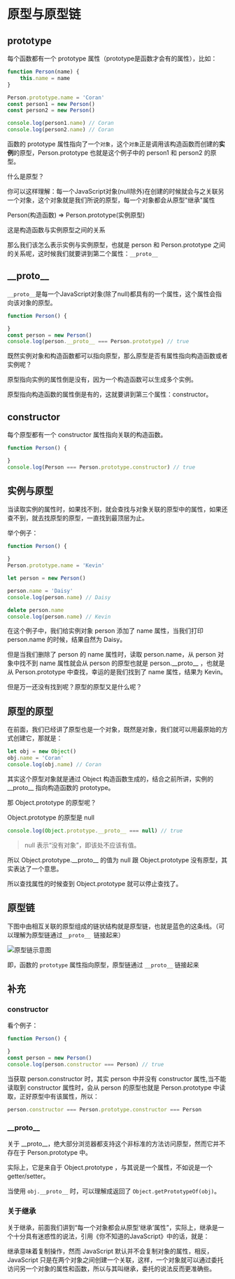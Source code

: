 # 原型与原型链

## prototype

每个函数都有一个 prototype 属性（prototype是函数才会有的属性），比如：

```js
function Person(name) {
	this.name = name
}

Person.prototype.name = 'Coran'
const person1 = new Person()
const person2 = new Person()

console.log(person1.name) // Coran
console.log(person2.name) // Coran
```



函数的 prototype 属性指向了一个`对象`，这个`对象`正是调用该构造函数而创建的**实例**的原型，Person.prototype 也就是这个例子中的 person1 和 person2 的原型。



什么是原型？

你可以这样理解：每一个JavaScript对象(null除外)在创建的时候就会与之关联另一个对象，这个对象就是我们所说的原型，每一个对象都会从原型"继承"属性



Person(构造函数) => Person.prototype(实例原型)

这是构造函数与实例原型之间的关系

那么我们该怎么表示实例与实例原型，也就是 person 和 Person.prototype 之间的关系呢，这时候我们就要讲到第二个属性：`__proto__`



## \_\_proto\_\_

`__proto__`是每一个JavaScript对象(除了null)都具有的一个属性，这个属性会指向该对象的原型。

```js
function Person() {

}
const person = new Person()
console.log(person.__proto__ === Person.prototype) // true
```



既然实例对象和构造函数都可以指向原型，那么原型是否有属性指向构造函数或者实例呢？

原型指向实例的属性倒是没有，因为一个构造函数可以生成多个实例。

原型指向构造函数的属性倒是有的，这就要讲到第三个属性：constructor。



## constructor

每个原型都有一个 constructor 属性指向关联的构造函数。

```js
function Person() {

}
console.log(Person === Person.prototype.constructor) // true
```



## 实例与原型

当读取实例的属性时，如果找不到，就会查找与对象关联的原型中的属性，如果还查不到，就去找原型的原型，一直找到最顶层为止。

举个例子：

```js
function Person() {
  
}
Person.prototype.name = 'Kevin'

let person = new Person()

person.name = 'Daisy'
console.log(person.name) // Daisy

delete person.name
console.log(person.name) // Kevin
```

在这个例子中，我们给实例对象 person 添加了 name 属性，当我们打印 person.name 的时候，结果自然为 Daisy。

但是当我们删除了 person 的 name 属性时，读取 person.name，从 person 对象中找不到 name 属性就会从 person 的原型也就是 person.\_\_proto\_\_ ，也就是从 Person.prototype 中查找，幸运的是我们找到了 name 属性，结果为 Kevin。

但是万一还没有找到呢？原型的原型又是什么呢？



## 原型的原型

在前面，我们已经讲了原型也是一个对象，既然是对象，我们就可以用最原始的方式创建它，那就是：

```js
let obj = new Object()
obj.name = 'Coran'
console.log(obj.name) // Coran
```

其实这个原型对象就是通过 Object 构造函数生成的，结合之前所讲，实例的 \_\_proto\_\_ 指向构造函数的 prototype。



那 Object.prototype 的原型呢？

Object.prototype 的原型是 null

```js
console.log(Object.prototype.__proto__ === null) // true
```

> null 表示“没有对象”，即该处不应该有值。



所以 Object.prototype.\_\_proto\_\_ 的值为 null 跟 Object.prototype 没有原型，其实表达了一个意思。

所以查找属性的时候查到 Object.prototype 就可以停止查找了。



## 原型链

下图中由相互关联的原型组成的链状结构就是原型链，也就是蓝色的这条线。（可以理解为原型链通过`__proto__ `链接起来）

![原型链示意图](https://p6-juejin.byteimg.com/tos-cn-i-k3u1fbpfcp/1846fe96c78f4ebead007653e0a8a7b1~tplv-k3u1fbpfcp-watermark.image?imageslim)

即，函数的 `prototype` 属性指向原型，原型链通过 `__proto__` 链接起来



## 补充

### constructor

看个例子：

```js
function Person() {

}
const person = new Person()
console.log(person.constructor === Person) // true
```

当获取 person.constructor 时，其实 person 中并没有 constructor 属性,当不能读取到 constructor 属性时，会从 person 的原型也就是 Person.prototype 中读取，正好原型中有该属性，所以：

```js
person.constructor === Person.prototype.constructor === Person
```

### \_\_proto\_\_

关于 \_\_proto\_\_，绝大部分浏览器都支持这个非标准的方法访问原型，然而它并不存在于 Person.prototype 中。

实际上，它是来自于 Object.prototype ，与其说是一个属性，不如说是一个 getter/setter。

当使用 `obj.__proto__` 时，可以理解成返回了 `Object.getPrototypeOf(obj)`。

### 关于继承

关于继承，前面我们讲到“每一个对象都会从原型‘继承’属性”，实际上，继承是一个十分具有迷惑性的说法，引用《你不知道的JavaScript》中的话，就是：

继承意味着复制操作，然而 JavaScript 默认并不会复制对象的属性，相反，JavaScript 只是在两个对象之间创建一个关联，这样，一个对象就可以通过委托访问另一个对象的属性和函数，所以与其叫继承，委托的说法反而更准确些。

